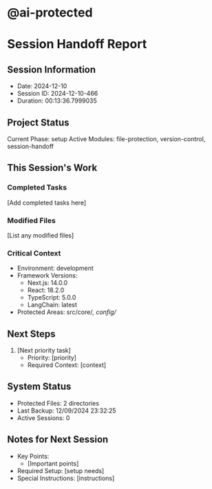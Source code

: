 # @ai-protected
# Session Handoff Report

## Session Information
- Date: 2024-12-10
- Session ID: 2024-12-10-466
- Duration: 00:13:36.7999035

## Project Status
Current Phase: setup
Active Modules: file-protection, version-control, session-handoff

## This Session's Work
### Completed Tasks
[Add completed tasks here]

### Modified Files
[List any modified files]

### Critical Context
- Environment: development
- Framework Versions:
  * Next.js: 14.0.0
  * React: 18.2.0
  * TypeScript: 5.0.0
  * LangChain: latest
- Protected Areas: src/core/*, config/*

## Next Steps
1. [Next priority task]
   - Priority: [priority]
   - Required Context: [context]

## System Status
- Protected Files: 2 directories
- Last Backup: 12/09/2024 23:32:25
- Active Sessions: 0

## Notes for Next Session
- Key Points:
  * [Important points]
- Required Setup: [setup needs]
- Special Instructions: [instructions]
